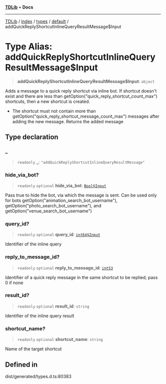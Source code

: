 [**TDLib**](../../../../../../README.md) • **Docs**

***

[TDLib](../../../../../../modules.md) / [index](../../../../../README.md) / [types](../../../README.md) / [default](../README.md) / addQuickReplyShortcutInlineQueryResultMessage$Input

# Type Alias: addQuickReplyShortcutInlineQueryResultMessage$Input

> **addQuickReplyShortcutInlineQueryResultMessage$Input**: `object`

Adds a message to a quick reply shortcut via inline bot. If shortcut doesn't exist and there are less than getOption("quick_reply_shortcut_count_max") shortcuts, then a new shortcut is created.

- The shortcut must not contain more than getOption("quick_reply_shortcut_message_count_max") messages after adding the new message. Returns the added message

## Type declaration

### \_

> `readonly` **\_**: `"addQuickReplyShortcutInlineQueryResultMessage"`

### hide\_via\_bot?

> `readonly` `optional` **hide\_via\_bot**: [`Bool$Input`](Bool$Input.md)

Pass true to hide the bot, via which the message is sent. Can be used only for bots getOption("animation_search_bot_username"), getOption("photo_search_bot_username"), and getOption("venue_search_bot_username")

### query\_id?

> `readonly` `optional` **query\_id**: [`int64$Input`](int64$Input-1.md)

Identifier of the inline query

### reply\_to\_message\_id?

> `readonly` `optional` **reply\_to\_message\_id**: [`int53`](int53-1.md)

Identifier of a quick reply message in the same shortcut to be replied; pass 0 if none

### result\_id?

> `readonly` `optional` **result\_id**: `string`

Identifier of the inline query result

### shortcut\_name?

> `readonly` `optional` **shortcut\_name**: `string`

Name of the target shortcut

## Defined in

dist/generated/types.d.ts:80383
